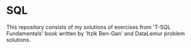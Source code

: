 # SQL

This repository consists of my solutions of exercises from 'T-SQL Fundamentals' book written by 'Itzik Ben-Gan' and DataLemur problem solutions.
